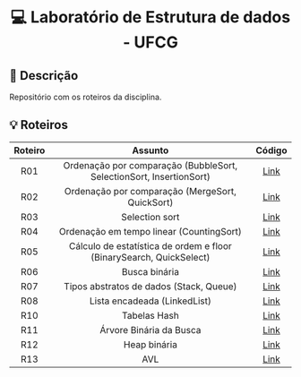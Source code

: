 <h1 align="center">
  <p> 💻 Laboratório de Estrutura de dados - UFCG </p>
</h1>

## 📝 Descrição

Repositório com os roteiros da disciplina.

## 💡 Roteiros

Roteiro | Assunto | Código
:--: | :--: | :--:
R01  | Ordenação por comparação (BubbleSort, SelectionSort, InsertionSort) | [Link](R01-02-Rot-SimpleSorting-Bidirectional-Bubble-environment)
R02  | Ordenação por comparação (MergeSort, QuickSort) | [Link](R02-02-Rot-RecursiveSorting-Quick3-Merge-environment)
R03  | Selection sort | [Link](R03-02-Rot-Order-statistics-selection-environment)
R04  | Ordenação em tempo linear (CountingSort) | [Link](R04-02-Rot-LinearSorting-Countingsort-environment)
R05  | Cálculo de estatística de ordem e floor (BinarySearch, QuickSelect) | [Link](R05-02-Rot-KLargestQuickSelectFloor-environment)
R06  | Busca binária | [Link](R06-02-Rot-BinarySearch-Raiz-environment)
R07  | Tipos abstratos de dados (Stack, Queue) | [Link](R07-02-Rot-TAD-Linear-environment)
R08  | Lista encadeada (LinkedList) | [Link](R08-02-Rot-Linked-List-environment)
R10  | Tabelas Hash | [Link](R10-02-Rot-TabelaHash-environment)
R11  | Árvore Binária da Busca | [Link](R11-02-Rot-BST-environment)
R12  | Heap binária | [Link](R12-02-Rot-HeapBinaria-environment)
R13  | AVL | [Link](R13-02-Rot-AVL-environment)
